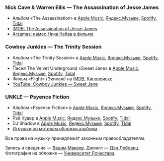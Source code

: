 ### Nick Cave & Warren Ellis — The Assassination of Jesse James

- Альбом «The Assassination» в
  [Apple Music](https://music.apple.com/album/1143174629),
  [Яндекс.Музыке](https://music.yandex.ru/album/52741),
  [Spotify](https://open.spotify.com/album/6RzRjlvdLSDwkx8bMHyPLs),
  [Tidal](https://tidal.com/browse/album/63883085)
- [IMDB: The Assassination of Jesse James](https://www.imdb.com/title/tt0443680/)
- [Arzamas: камео Ника Кейва в фильме](https://arzamas.academy/micro/kameo/6)

### Cowboy Junkies — The Trinity Session

- Альбом «The Trinity Session» в
  [Apple Music](https://music.apple.com/album/299606787),
  [Яндекс.Музыке](https://music.yandex.ru/album/3959139),
  [Spotify](https://open.spotify.com/album/566tD6a3xWL6MKLWkw8ERz),
  [Tidal](https://tidal.com/browse/album/11354956)
- Песня The Velvet Underground «Sweet Jane» в
  [Apple Music](https://music.apple.com/album/1050415251?i=1050415253),
  [Яндекс.Музыке](https://music.yandex.ru/album/3041480/track/25721893),
  [Spotify](https://open.spotify.com/track/3cw3Z7mS55gd3NUjh4k0bL),
  [Tidal](https://tidal.com/browse/track/52684896)
- Фильм «Flight» (Экипаж) на
  [IMDB](https://www.imdb.com/title/tt1907668/),
  [Кинопоиске](https://www.kinopoisk.ru/film/592203/)
- [YouTube: Cowboy Junkies — Sweet Jane](https://youtu.be/Fa9nN3G2CSg)

### UNKLE — Psyence Fiction

- Альбом «Psyence Fiction» в
  [Apple Music](https://music.apple.com/album/1440922148),
  [Яндекс.Музыке](https://music.yandex.ru/album/8616),
  [Spotify](https://open.spotify.com/album/6Dxx0vxLQ83LK1PMZezlcY),
  [Tidal](https://tidal.com/browse/album/573666)
- Рай Кудер в
  [Apple Music](https://itunes.apple.com/artist/191009),
  [Яндекс.Музыке](https://music.yandex.ru/artist/43463),
  [Spotify](https://open.spotify.com/artist/1CPwHx5lgVxv0rfcp7UXLx),
  [Tidal](https://tidal.com/browse/artist/15046)
- DJ Shadow в
  [Apple Music](https://music.apple.com/artist/133086),
  [Яндекс.Музыке](https://music.yandex.ru/artist/10799),
  [Spotify](https://open.spotify.com/artist/5CE2IfdYZEQGIDsfiRm8SI),
  [Tidal](https://tidal.com/browse/artist/24965)
- [Игрушки по мотивам обложки альбома](https://thevinylfactory.com/news/unkle-release-limited-edition-action-figures-mount-on-turntable/)

Все права на музыку принадлежат законным правообладателям.

Запись и сведение — [Вадим Макеев](https://twitter.com/pepelsbey).
Джингл — [Дэн Лебовиц](https://www.youtube.com/channel/UC38A5qHrlc_Zgua7vL4b96w).
Фотография на обложке — [Университет Рочестера](https://rochester.edu/).
